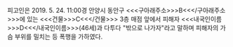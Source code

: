 피고인은 2019. 5. 24. 11:00경 안양시 동안구 <<<구아래주소>>>B<<</구아래주소>>>에 있는 <<<건물>>>C<<</건물>>> 3층 매점 앞에서 피해자 <<<내국인이름>>>D<<</내국인이름>>>(46세)과 다투다 "밖으로 나가자"라고 말하며 피해자의 가슴 부위를 밀치는 등 폭행을 가하였다.